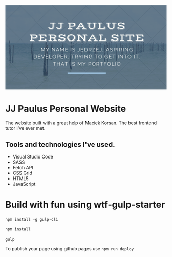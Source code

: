 ![JJ Paulus Personal Website](src/assets/img/Personal.png)

# JJ Paulus Personal Website

The website built with a great help of Maciek Korsan. The best frontend tutor I've ever met.

## Tools and technologies I've used.
 - Visual Studio Code
 - SASS
 - Fetch API
 - CSS Grid
 - HTML5
 - JavaScript





# Build with fun using wtf-gulp-starter

`npm install -g gulp-cli`

`npm install`

`gulp`

To publish your page using github pages use `npm run deploy`
